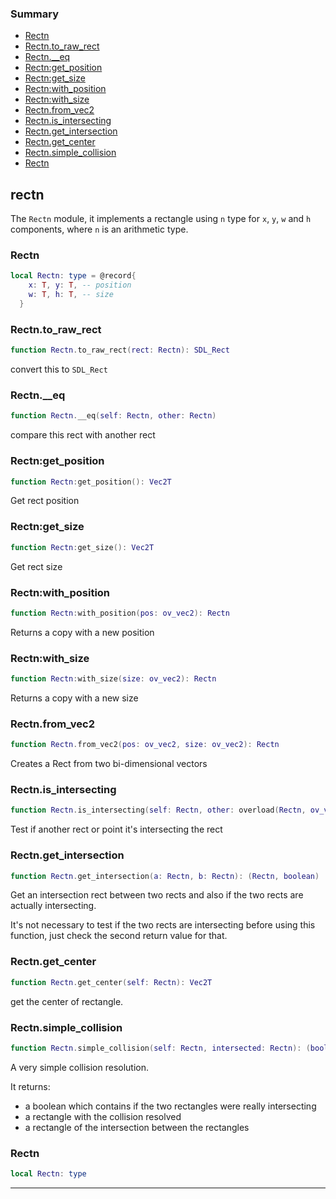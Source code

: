 ### Summary
* [Rectn](#rectn)
* [Rectn.to_raw_rect](#rectnto_raw_rect)
* [Rectn.__eq](#rectn__eq)
* [Rectn:get_position](#rectnget_position)
* [Rectn:get_size](#rectnget_size)
* [Rectn:with_position](#rectnwith_position)
* [Rectn:with_size](#rectnwith_size)
* [Rectn.from_vec2](#rectnfrom_vec2)
* [Rectn.is_intersecting](#rectnis_intersecting)
* [Rectn.get_intersection](#rectnget_intersection)
* [Rectn.get_center](#rectnget_center)
* [Rectn.simple_collision](#rectnsimple_collision)
* [Rectn](#rectn)

## rectn

The `Rectn` module, it implements a rectangle using `n` type for `x`, `y`, `w` and `h` components,
where `n` is an arithmetic type.

### Rectn

```lua
local Rectn: type = @record{
    x: T, y: T, -- position
    w: T, h: T, -- size
  }
```



### Rectn.to_raw_rect

```lua
function Rectn.to_raw_rect(rect: Rectn): SDL_Rect
```

convert this to `SDL_Rect`

### Rectn.__eq

```lua
function Rectn.__eq(self: Rectn, other: Rectn)
```

compare this rect with another rect

### Rectn:get_position

```lua
function Rectn:get_position(): Vec2T
```

Get rect position

### Rectn:get_size

```lua
function Rectn:get_size(): Vec2T
```

Get rect size

### Rectn:with_position

```lua
function Rectn:with_position(pos: ov_vec2): Rectn
```

Returns a copy with a new position

### Rectn:with_size

```lua
function Rectn:with_size(size: ov_vec2): Rectn
```

Returns a copy with a new size

### Rectn.from_vec2

```lua
function Rectn.from_vec2(pos: ov_vec2, size: ov_vec2): Rectn
```

Creates a Rect from two bi-dimensional vectors

### Rectn.is_intersecting

```lua
function Rectn.is_intersecting(self: Rectn, other: overload(Rectn, ov_vec2)): boolean
```

Test if another rect or point it's intersecting the rect

### Rectn.get_intersection

```lua
function Rectn.get_intersection(a: Rectn, b: Rectn): (Rectn, boolean)
```

Get an intersection rect between two rects and also if the two rects are actually intersecting.

It's not necessary to test if the two rects are intersecting before using this function, just check
the second return value for that.

### Rectn.get_center

```lua
function Rectn.get_center(self: Rectn): Vec2T
```

get the center of rectangle.

### Rectn.simple_collision

```lua
function Rectn.simple_collision(self: Rectn, intersected: Rectn): (boolean, Rectn, Rectn)
```

A very simple collision resolution.

It returns:
* a boolean which contains if the two rectangles were really intersecting
* a rectangle with the collision resolved
* a rectangle of the intersection between the rectangles

### Rectn

```lua
local Rectn: type
```



---
